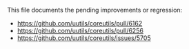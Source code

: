 This file documents the pending improvements or regression:

* https://github.com/uutils/coreutils/pull/6162
* https://github.com/uutils/coreutils/pull/6256
* https://github.com/uutils/coreutils/issues/5705
